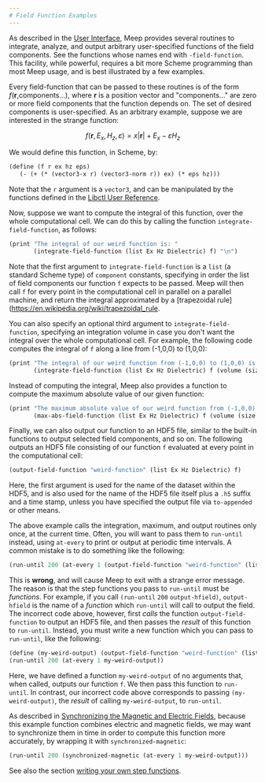```yaml
---
# Field Function Examples
---
```


As described in the [User Interface](Scheme_User_Interface.md), Meep provides several routines to integrate, analyze, and output arbitrary user-specified functions of the field components. See the functions whose names end with `-field-function`. This facility, while powerful, requires a bit more Scheme programming than most Meep usage, and is best illustrated by a few examples.

Every field-function that can be passed to these routines is of the form *f*(**r**,components...), where **r** is a position vector and "components..." are zero or more field components that the function depends on. The set of desired components is user-specified. As an arbitrary example, suppose we are interested in the strange function:

$$f(\mathbf{r}, E_x, H_z, \varepsilon) = x |\mathbf{r}| + E_x - \varepsilon H_z$$

We would define this function, in Scheme, by:

```scm
(define (f r ex hz eps)
   (- (+ (* (vector3-x r) (vector3-norm r)) ex) (* eps hz)))
```

Note that the `r` argument is a `vector3`, and can be manipulated by the functions defined in the [Libctl User Reference](https://libctl.readthedocs.io/en/latest/Libctl_User_Reference/).

Now, suppose we want to compute the integral of this function, over the whole computational cell. We can do this by calling the function `integrate-field-function`, as follows:

```scm
(print "The integral of our weird function is: "
       (integrate-field-function (list Ex Hz Dielectric) f) "\n")
```

Note that the first argument to `integrate-field-function` is a `list` (a standard Scheme type) of `component` constants, specifying in order the list of field components our function `f` expects to be passed. Meep will then call `f` for every point in the computational cell in parallel on a parallel machine, and return the integral approximated by a [trapezoidal rule](https://en.wikipedia.org/wiki/trapezoidal_rule.

You can also specify an optional third argument to `integrate-field-function`, specifying an integration volume in case you don't want the integral over the whole computational cell. For example, the following code computes the integral of `f` along a line from (-1,0,0) to (1,0,0):

```scm
(print "The integral of our weird function from (-1,0,0) to (1,0,0) is: "
       (integrate-field-function (list Ex Hz Dielectric) f (volume (size 1 0 0) (center 0 0 0))) "\n")
```

Instead of computing the integral, Meep also provides a function to compute the maximum absolute value of our given function:

```scm
(print "The maximum absolute value of our weird function from (-1,0,0) to (1,0,0) is: "
       (max-abs-field-function (list Ex Hz Dielectric) f (volume (size 1 0 0) (center 0 0 0))) "\n")
```

Finally, we can also output our function to an HDF5 file, similar to the built-in functions to output selected field components, and so on. The following outputs an HDF5 file consisting of our function `f` evaluated at every point in the computational cell:

```scm
(output-field-function "weird-function" (list Ex Hz Dielectric) f)
```

Here, the first argument is used for the name of the dataset within the HDF5, and is also used for the name of the HDF5 file itself plus a `.h5` suffix and a time stamp, unless you have specified the output file via `to-appended` or other means.

The above example calls the integration, maximum, and output routines only once, at the current time. Often, you will want to pass them to `run-until` instead, using `at-every` to print or output at periodic time intervals. A common mistake is to do something like the following:

```scm
(run-until 200 (at-every 1 (output-field-function "weird-function" (list Ex Hz Dielectric) f)))
```

This is **wrong**, and will cause Meep to exit with a strange error message. The reason is that the step functions you pass to `run-until` must be *functions*. For example, if you call `(run-until` `200` `output-hfield)`, `output-hfield` is the name of a *function* which `run-until` will call to output the field. The incorrect code above, however, first *calls* the function `output-field-function` to output an HDF5 file, and then passes the *result* of this function to `run-until`. Instead, you must write a new function which you can pass to `run-until`, like the following:

```scm
(define (my-weird-output) (output-field-function "weird-function" (list Ex Hz Dielectric) f))
(run-until 200 (at-every 1 my-weird-output))
```

Here, we have defined a function `my-weird-output` of no arguments that, when called, outputs our function `f`. We then pass this function to `run-until`. In contrast, our incorrect code above corresponds to passing `(my-weird-output)`, the *result* of calling `my-weird-output`, to `run-until`.

As described in [Synchronizing the Magnetic and Electric Fields](Synchronizing_the_Magnetic_and_Electric_Fields.md), because this example function combines electric and magnetic fields, we may want to synchronize them in time in order to compute this function more accurately, by wrapping it with `synchronized-magnetic`:

```scm
(run-until 200 (synchronized-magnetic (at-every 1 my-weird-output)))
```

See also the section [writing your own step functions](Scheme_User_Interface.md#writing-your-own-step-functions).
